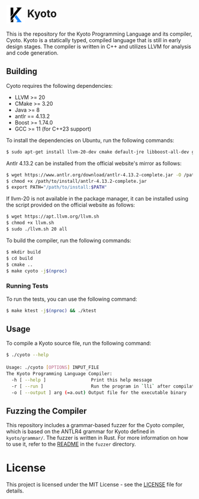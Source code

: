 <h1><img src="kyoto.svg" alt="Kyoto logo" height="50" valign="middle"> Kyoto</h1>

This is the repository for the Kyoto Programming Language and its compiler, Cyoto. Kyoto is a statically typed, compiled language that is still in early design stages. The compiler is written in C++ and utilizes LLVM for analysis and code generation.

## Building

Cyoto requires the following dependencies:

- LLVM >= 20
- CMake >= 3.20
- Java >= 8
- antlr == 4.13.2
- Boost >= 1.74.0
- GCC >= 11 (for C++23 support)

To install the dependencies on Ubuntu, run the following commands:

```bash
$ sudo apt-get install llvm-20-dev cmake default-jre libboost-all-dev gcc-11 g++-11 libfmt-dev libzstd-dev
```

Antlr 4.13.2 can be installed from the official website's mirror as follows:

```bash
$ wget https://www.antlr.org/download/antlr-4.13.2-complete.jar -O /path/to/install
$ chmod +x /path/to/install/antlr-4.13.2-complete.jar
$ export PATH="/path/to/install:$PATH"
```

If llvm-20 is not available in the package manager, it can be installed using the script provided on the official website as follows:

```bash
$ wget https://apt.llvm.org/llvm.sh
$ chmod +x llvm.sh
$ sudo ./llvm.sh 20 all
```

To build the compiler, run the following commands:

```bash
$ mkdir build
$ cd build
$ cmake ..
$ make cyoto -j$(nproc)
```

### Running Tests

To run the tests, you can use the following command:

```bash
$ make ktest -j$(nproc) && ./ktest
```

## Usage

To compile a Kyoto source file, run the following command:

```bash
$ ./cyoto --help

Usage: ./cyoto [OPTIONS] INPUT_FILE
The Kyoto Programming Language Compiler:
  -h [ --help ]                 Print this help message
  -r [ --run ]                  Run the program in `lli` after compilation
  -o [ --output ] arg (=a.out) Output file for the executable binary
```

## Fuzzing the Compiler

This repository includes a grammar-based fuzzer for the Cyoto compiler, which is based on the ANTLR4 grammar for Kyoto defined in `kyoto/grammar/`.
The fuzzer is written in Rust. For more information on how to use it, refer to the [README](fuzzer/README.md) in the `fuzzer` directory.

# License

This project is licensed under the MIT License - see the [LICENSE](LICENSE) file for details.
